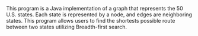 This program is a Java implementation of a graph that represents the 50 U.S. states. Each state is represented by a node, and edges are neighboring states. This program allows users to find the shortests possible route between two states utilizing Breadth-first search. 
